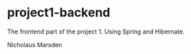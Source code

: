 # project1-backend
The frontend part of the project 1. Using Spring and Hibernate.

Nicholaus Marsden
